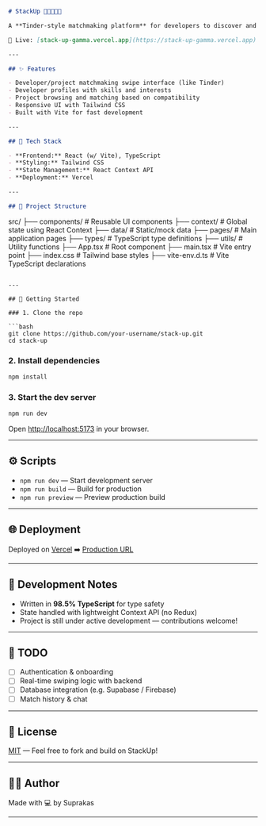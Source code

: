 ```markdown
# StackUp 👩‍💻💖👨‍💻

A **Tinder-style matchmaking platform** for developers to discover and collaborate on exciting projects. Built with **React**, **TypeScript**, and styled using **Tailwind CSS**.

🔗 Live: [stack-up-gamma.vercel.app](https://stack-up-gamma.vercel.app)

---

## ✨ Features

- Developer/project matchmaking swipe interface (like Tinder)
- Developer profiles with skills and interests
- Project browsing and matching based on compatibility
- Responsive UI with Tailwind CSS
- Built with Vite for fast development

---

## 🧠 Tech Stack

- **Frontend:** React (w/ Vite), TypeScript
- **Styling:** Tailwind CSS
- **State Management:** React Context API
- **Deployment:** Vercel

---

## 📁 Project Structure

```

src/
├── components/        # Reusable UI components
├── context/           # Global state using React Context
├── data/              # Static/mock data
├── pages/             # Main application pages
├── types/             # TypeScript type definitions
├── utils/             # Utility functions
├── App.tsx            # Root component
├── main.tsx           # Vite entry point
├── index.css          # Tailwind base styles
├── vite-env.d.ts      # Vite TypeScript declarations

````

---

## 🚀 Getting Started

### 1. Clone the repo

```bash
git clone https://github.com/your-username/stack-up.git
cd stack-up
````

### 2. Install dependencies

```bash
npm install
```

### 3. Start the dev server

```bash
npm run dev
```

Open [http://localhost:5173](http://localhost:5173) in your browser.

---

## ⚙️ Scripts

* `npm run dev` — Start development server
* `npm run build` — Build for production
* `npm run preview` — Preview production build

---

## 🌐 Deployment

Deployed on [Vercel](https://vercel.com/)
➡️ [Production URL](https://stack-up-gamma.vercel.app)

---

## 🧪 Development Notes

* Written in **98.5% TypeScript** for type safety
* State handled with lightweight Context API (no Redux)
* Project is still under active development — contributions welcome!

---

## 📌 TODO

* [ ] Authentication & onboarding
* [ ] Real-time swiping logic with backend
* [ ] Database integration (e.g. Supabase / Firebase)
* [ ] Match history & chat

---

## 📄 License

[MIT](LICENSE) — Feel free to fork and build on StackUp!

---

## 🧑‍💻 Author

Made with 💻 by Suprakas

---



